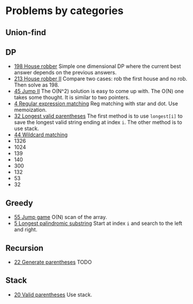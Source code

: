 # Problems by categories

## Union-find

## DP

- [198 House robber](https://leetcode.com/problems/house-robber/)
  Simple one dimensional DP where the current best answer
  depends on the previous answers.
- [213 House robber II](https://leetcode.com/problems/house-robber-ii/)
  Compare two cases: rob the first house and no rob. Then solve 
  as 198.
- [45 Jump II](https://leetcode.com/problems/jump-game-ii/)
  The O(N^2) solution is easy to come up with.
  The O(N) one takes some thought. It is similar to two pointers.
- [4 Regular expression matching](https://leetcode.com/problems/regular-expression-matching/)
  Reg matching with star and dot. Use memoization.
- [32 Longest valid parentheses](https://leetcode.com/problems/longest-valid-parentheses/)
  The first method is to use `longest[i]` to save the longest valid string 
  ending at index `i`. The other method is to use stack.
- [44 Wildcard matching](????)
- 1326
- 1024
- 139
- 140
- 300
- 132
- 53
- 32

## Greedy

- [55 Jump game](https://leetcode.com/problems/jump-game/)
  O(N) scan of the array.
- [5 Longest palindromic substring](https://leetcode.com/problems/longest-palindromic-substring/)
  Start at index `i` and search to the left and right.

## Recursion

- [22 Generate parentheses](https://leetcode.com/problems/generate-parentheses/)
  TODO

## Stack

- [20 Valid parentheses](https://leetcode.com/problems/valid-parentheses/)
  Use stack.
